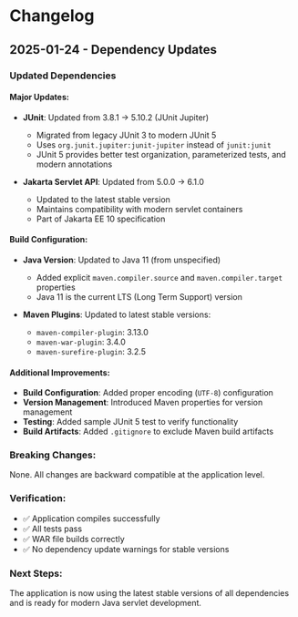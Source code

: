 # Changelog

## 2025-01-24 - Dependency Updates

### Updated Dependencies

#### Major Updates:
- **JUnit**: Updated from 3.8.1 → 5.10.2 (JUnit Jupiter)
  - Migrated from legacy JUnit 3 to modern JUnit 5
  - Uses `org.junit.jupiter:junit-jupiter` instead of `junit:junit`
  - JUnit 5 provides better test organization, parameterized tests, and modern annotations

- **Jakarta Servlet API**: Updated from 5.0.0 → 6.1.0
  - Updated to the latest stable version
  - Maintains compatibility with modern servlet containers
  - Part of Jakarta EE 10 specification

#### Build Configuration:
- **Java Version**: Updated to Java 11 (from unspecified)
  - Added explicit `maven.compiler.source` and `maven.compiler.target` properties
  - Java 11 is the current LTS (Long Term Support) version

- **Maven Plugins**: Updated to latest stable versions:
  - `maven-compiler-plugin`: 3.13.0
  - `maven-war-plugin`: 3.4.0
  - `maven-surefire-plugin`: 3.2.5

#### Additional Improvements:
- **Build Configuration**: Added proper encoding (`UTF-8`) configuration
- **Version Management**: Introduced Maven properties for version management
- **Testing**: Added sample JUnit 5 test to verify functionality
- **Build Artifacts**: Added `.gitignore` to exclude Maven build artifacts

### Breaking Changes:
None. All changes are backward compatible at the application level.

### Verification:
- ✅ Application compiles successfully
- ✅ All tests pass
- ✅ WAR file builds correctly
- ✅ No dependency update warnings for stable versions

### Next Steps:
The application is now using the latest stable versions of all dependencies and is ready for modern Java servlet development.
